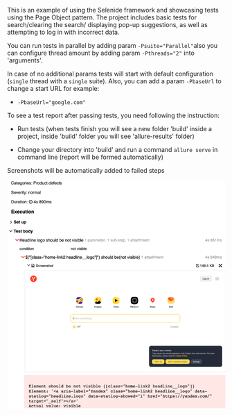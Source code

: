 
This is an example of using the Selenide framework and showcasing tests using the Page Object pattern. The project includes basic tests for search/clearing the search/ displaying pop-up suggestions, as well as attempting to log in with incorrect data.

You can run tests in parallel by adding param `-Psuite="Parallel"`also you can configure thread amount by adding param `-Pthreads="2"` into 'arguments'.

In case of no additional params tests will start with default configuration (`single` thread with a `single` suite).
Also, you can add a param `-PbaseUrl` to change a start URL for example:

- `-PbaseUrl="google.com"`

To see a test report after passing tests, you need following the instruction:

- Run tests (when tests finish you will see a new folder 'build' inside a project, inside 'build' folder you will see 'allure-results' folder)

- Change your directory into 'build' and run a command `allure serve` in command line (report will be formed automatically)

Screenshots will be automatically added to failed steps

![img.png](src/test/resources/screenshot/failed.png)